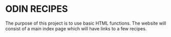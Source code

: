 # ODIN RECIPES
The purpose of this project is to use basic HTML functions. 
The website will consist of a main index page which will have links to a few recipes. 